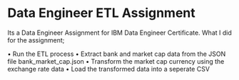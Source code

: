 # Data Engineer ETL Assignment

Its a Data Engineer Assignment for IBM Data Engineer Certificate. What I did for the assignment;

• Run the ETL process
• Extract bank and market cap data from the JSON file bank_market_cap.json
• Transform the market cap currency using the exchange rate data
• Load the transformed data into a seperate CSV
